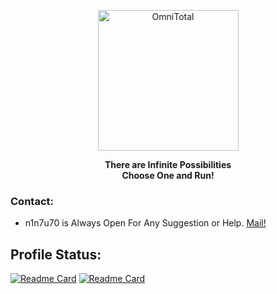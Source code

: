 <p align="center"><a href="https://github.com/n1n7u70"><img src="https://avatars.githubusercontent.com/u/160359868" width="225" height="225" alt="OmniTotal"></a></p>
<b><p align="center">There are Infinite Possibilities<br>Choose One and Run!</p></b>

### Contact:
* n1n7u70 is Always Open For Any Suggestion or Help. <a href="mailto: nintuto@duck.com"> Mail! </a>

## Profile Status:
[![Readme Card](https://github-readme-stats.vercel.app/api/top-langs?username=n1n7u70&show_icons=true&locale=en&layout=compact&theme=algolia)](https://github.com/n1n7u70)
[![Readme Card](https://github-readme-stats.vercel.app/api?username=n1n7u70&show_icons=true&locale=en&theme=algolia)](https://github.com/n1n7u70)
